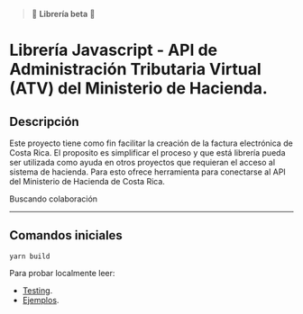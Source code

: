 
> 🛑 **Librería beta** 🛑

# Librería Javascript - API de Administración Tributaria Virtual (ATV) del Ministerio de Hacienda.

## Descripción
Este proyecto tiene como fin facilitar la creación de la factura electrónica de Costa Rica. El proposito es simplificar el proceso y que está librería pueda ser utilizada como ayuda en otros proyectos que requieran el acceso al sistema de hacienda. Para esto ofrece herramienta para conectarse al API del Ministerio de Hacienda de Costa Rica.


Buscando colaboración

-------
## Comandos iniciales

```
yarn build
```

Para probar localmente leer:
- [Testing](/doc/testing.md).
- [Ejemplos](/examples/README.md).
